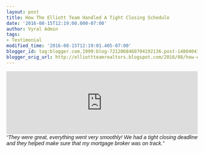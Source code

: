 ```yaml
---
layout: post
title: How The Elliott Team Handled A Tight Closing Schedule
date: '2016-08-15T12:19:00.000-07:00'
author: Vyral Admin
tags:
- Testimonial
modified_time: '2016-08-15T12:19:01.405-07:00'
blogger_id: tag:blogger.com,1999:blog-7212068460704192136.post-1480404164843126186
blogger_orig_url: http://elliottteamrealtors.blogspot.com/2016/08/how-elliott-team-handled-tight-closing.html
---
```


<iframe frameborder="no" height="166" scrolling="no" src="https://w.soundcloud.com/player/?url=https%3A//api.soundcloud.com/tracks/278390658&amp;color=ff5500&amp;auto_play=false&amp;hide_related=false&amp;show_comments=true&amp;show_user=true&amp;show_reposts=false" width="100%"></iframe><i><span style="font-size: normal;"><span style="font-family: &quot;arial&quot; , &quot;helvetica&quot; , sans-serif;">“They were great, everything went very smoothly! We had a tight closing deadline and they helped make sure that my mortgage broker was on track.”</span></span></i>